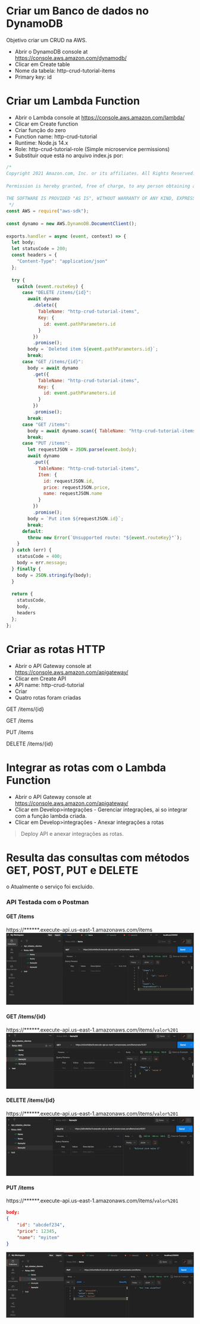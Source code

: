 # Criar um Banco de dados no DynamoDB
Objetivo criar um CRUD na AWS.

- Abrir o  DynamoDB console at https://console.aws.amazon.com/dynamodb/
- Clicar em Create table
- Nome da tabela: http-crud-tutorial-items
- Primary key: id

# Criar um Lambda Function

- Abrir o Lambda console at https://console.aws.amazon.com/lambda/
- Clicar em Create function
- Criar função do zero
- Function name: http-crud-tutorial
- Runtime: Node.js 14.x
- Role: http-crud-tutorial-role (Simple microservice permissions)
- Substituir oque está no arquivo index.js por:
```javascript
/*
Copyright 2021 Amazon.com, Inc. or its affiliates. All Rights Reserved.

Permission is hereby granted, free of charge, to any person obtaining a copy of this software and associated documentation files (the "Software"), to deal in the Software without restriction, including without limitation the rights to use, copy, modify, merge, publish, distribute, sublicense, and/or sell copies of the Software, and to permit persons to whom the Software is furnished to do so.

THE SOFTWARE IS PROVIDED "AS IS", WITHOUT WARRANTY OF ANY KIND, EXPRESS OR IMPLIED, INCLUDING BUT NOT LIMITED TO THE WARRANTIES OF MERCHANTABILITY, FITNESS FOR A PARTICULAR PURPOSE AND NONINFRINGEMENT. IN NO EVENT SHALL THE AUTHORS OR COPYRIGHT HOLDERS BE LIABLE FOR ANY CLAIM, DAMAGES OR OTHER LIABILITY, WHETHER IN AN ACTION OF CONTRACT, TORT OR OTHERWISE, ARISING FROM, OUT OF OR IN CONNECTION WITH THE SOFTWARE OR THE USE OR OTHER DEALINGS IN THE SOFTWARE.
 */
const AWS = require("aws-sdk");

const dynamo = new AWS.DynamoDB.DocumentClient();

exports.handler = async (event, context) => {
  let body;
  let statusCode = 200;
  const headers = {
    "Content-Type": "application/json"
  };

  try {
    switch (event.routeKey) {
      case "DELETE /items/{id}":
        await dynamo
          .delete({
            TableName: "http-crud-tutorial-items",
            Key: {
              id: event.pathParameters.id
            }
          })
          .promise();
        body = `Deleted item ${event.pathParameters.id}`;
        break;
      case "GET /items/{id}":
        body = await dynamo
          .get({
            TableName: "http-crud-tutorial-items",
            Key: {
              id: event.pathParameters.id
            }
          })
          .promise();
        break;
      case "GET /items":
        body = await dynamo.scan({ TableName: "http-crud-tutorial-items" }).promise();
        break;
      case "PUT /items":
        let requestJSON = JSON.parse(event.body);
        await dynamo
          .put({
            TableName: "http-crud-tutorial-items",
            Item: {
              id: requestJSON.id,
              price: requestJSON.price,
              name: requestJSON.name
            }
          })
          .promise();
        body = `Put item ${requestJSON.id}`;
        break;
      default:
        throw new Error(`Unsupported route: "${event.routeKey}"`);
    }
  } catch (err) {
    statusCode = 400;
    body = err.message;
  } finally {
    body = JSON.stringify(body);
  }

  return {
    statusCode,
    body,
    headers
  };
};
```
# Criar as rotas HTTP

- Abrir o API Gateway console at https://console.aws.amazon.com/apigateway/
- Clicar em Create API
- API name: http-crud-tutorial
- Criar
- Quatro rotas foram criadas

GET /items/{id}

GET /items

PUT /items

DELETE /items/{id}

# Integrar as rotas com o Lambda Function
- Abrir o API Gateway console at https://console.aws.amazon.com/apigateway/
- Clicar em Develop>integrações  - Gerenciar integrações, ai so integrar com a função lambda criada.
- Clicar em Develop>integrações  -  Anexar integrações a rotas
>Deploy API e anexar integrações as rotas.

# Resulta das consultas com métodos GET, POST, PUT e DELETE
o Atualmente o serviço foi excluido.
### API Testada com o Postman
#### GET /items 
https://******.execute-api.us-east-1.amazonaws.com/items
![Método Get items](get_items.jpg)
#### GET /items/{id}
https://******.execute-api.us-east-1.amazonaws.com/items/```valor%201```
![Método get id](get_id.jpg)
#### DELETE /items/{id}
https://******.execute-api.us-east-1.amazonaws.com/items/```valor%201```
![Método delete](delete_id.jpg)
#### PUT /items
https://******.execute-api.us-east-1.amazonaws.com/items/```valor%201```

```json
body: 
{
    "id": "abcdef234",
    "price": 12345,
    "name": "myitem"
}
```
![Método Put](put_items.jpg)